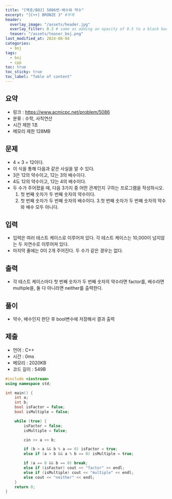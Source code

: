 ```yaml
---
title: "[백준/BOJ] 5086번-배수와 약수"
excerpt: "[C++] BRONZE 3" #부제
header:
  overlay_image: "/assets/header.jpg"
  overlay_filter: 0.3 # same as adding an opacity of 0.5 to a black background
  teaser: "/assets/teaser_boj.png"
last_modified_at: 2024-08-04
categories:
  - boj
tags:
  - boj
  - cpp
toc: true
toc_sticky: true
toc_label: "Table of content"
---
```

## 요약
* 링크 : <https://www.acmicpc.net/problem/5086>
* 분류 : 수학, 사칙연산
* 시간 제한 1초
* 메모리 제한 128MB

## 문제
* 4 × 3 = 12이다.
* 이 식을 통해 다음과 같은 사실을 알 수 있다.
* 3은 12의 약수이고, 12는 3의 배수이다.
* 4도 12의 약수이고, 12는 4의 배수이다.
* 두 수가 주어졌을 때, 다음 3가지 중 어떤 관계인지 구하는 프로그램을 작성하시오.
  1. 첫 번째 숫자가 두 번째 숫자의 약수이다.
  2. 첫 번째 숫자가 두 번째 숫자의 배수이다.
  3.첫 번째 숫자가 두 번째 숫자의 약수와 배수 모두 아니다.

## 입력
* 입력은 여러 테스트 케이스로 이루어져 있다. 각 테스트 케이스는 10,000이 넘지않는 두 자연수로 이루어져 있다.
* 마지막 줄에는 0이 2개 주어진다. 두 수가 같은 경우는 없다.

## 출력
* 각 테스트 케이스마다 첫 번째 숫자가 두 번째 숫자의 약수라면 factor를, 배수라면 multiple을, 둘 다 아니라면 neither를 출력한다.

## 풀이
* 약수, 배수인지 판단 후 bool변수에 저장해서 결과 출력

## 제출
* 언어 : C++
* 시간 : 0ms
* 메모리 : 2020KB
* 코드 길이 : 549B

```cpp
#include <iostream>
using namespace std;

int main() {
    int a;
    int b;
    bool isFactor = false;
    bool isMultiple = false;

    while (true) {
        isFactor = false;
        isMultiple = false;

        cin >> a >> b;

        if (b > a && b % a == 0) isFactor = true;
        else if (a > b && a % b == 0) isMultiple = true;

        if (a == 0 && b == 0) break;
        else if (isFactor) cout << "factor" << endl;
        else if (isMultiple) cout << "multiple" << endl;
        else cout << "neither" << endl;
    }
    return 0;
}
```

<!--
왼쪽 정렬 (Default).
{: .text-left}
중앙 정렬
{: .text-center}
오른쪽 정렬
{: .text-right}

마크다운은 줄바꿈을 인식하지 않는다.

줄바꿈을 하기 위해서는 라인 끝에 스페이스를 2번 표기해야 한다.

여러가지 강조 표시 
(기울이기) *single asterisks*, _single underscores_, (굵은글씨) **double asterisks**, __double underscores__, (삭선) ~~cancelline~~

글머리 달기 # 문자 사용
# This is a H1
## This is a H2
### This is a H3

인용문 (단계별 깊이) > 블럭 인용 문자를 사용
ex)
> This is a first blockqute.
>> This is a second blockqute.
>>> This is a third blockqute.

줄바꿈 특수문자 (검은원, 흰색원, 검은네모순서 줄바꿈 특수문자로 출력됨, * 말고 +, -로 써도됨)
* 과자
  * 라면
    * 사탕

코드 인용

일반 코드
```
function test() {
  console.log("notice the blank line before this function?");
}
```
언어별 하이라이트 적용 코드
(루비)
```ruby
require 'redcarpet'
markdown = Redcarpet.new("Hello World!")
puts markdown.to_html
```
(C)
```c
int main() {
  int y = SOME_MACRO_REFERENCE;
  int x = 5 + 6;
  cout << "Hello World! " << x << std::endl();
}
```

(C++)
```cpp
int main() {
  int y = SOME_MACRO_REFERENCE;
  int x = 5 + 6;
  cout << "Hello World! " << x << std::endl();
}
```

(Python)
```python
s = "Python syntax highlighting"
print s
```

수평선 만들기 (아무거나 다됨)
* * *
***
*****
- - -
---------------------------------------

링크
- 링크 표시법 : [Title](link)
ex)
[Google 페이지 링크](https://google.com)
문장 : Google 페이지 링크, 실제 하이퍼링크 : https://google.com로 출력

- 주소 직접 표시법
ex)
<https://google.com>
링크에 하이퍼링크된 후 출력

이미지 삽입
ex)
![](https://devinlife.com/assets/images/bio-photo-keyboard-small.jpg)

이미지 정렬
-가운데 정렬
![](https://devinlife.com/assets/images/bio-photo-keyboard-small.jpg){: .align-center}

표만들기
- 내용 가운데 정렬
| 항목 | 가격 | 개수 |
|:---:|:----:|:----|
| 라면 | 800원 | 10개 |
| 과자 | 900원 | 20개 |

- 내용 좌측/중앙/우측 정렬
| 항목 | 가격 | 개수 |
|:----|:----:|----:|
| 라면 | 800원 | 10개 |
| 과자 | 900원 | 20개 |

-->